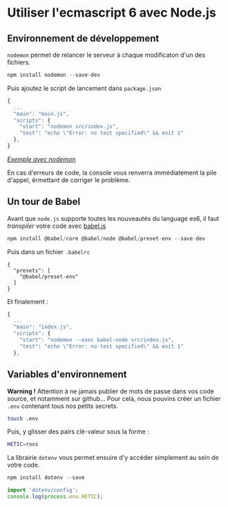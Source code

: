 # Utiliser l'ecmascript 6 avec Node.js

## Environnement de développement

`nodemon` permet de relancer le serveur à chaque modificaton d'un des fichiers.

```js
npm install nodemon --save-dev
```

Puis ajoutez le script de lancement dans `package.json` 

```js
{
  ...
  "main": "main.js",
  "scripts": {
    "start": "nodemon src/index.js",
    "test": "echo \"Error: no test specified\" && exit 1"
  },
}
```

*[Exemple avec nodemon](./04-nodemn/main.js)*

En cas d'erreurs de code, la console vous renverra immédiatement la pile d'appel, êrmettant de corriger le problème.

## Un tour de Babel

Avant que `node.js` supporte toutes les nouveautés du language es6, il faut *transpiler* votre code avec [babel.js](https://babeljs.io/)

```js
npm install @babel/core @babel/node @babel/preset-env --save-dev
```

Puis dans un fichier `.babelrc`

```
{
  "presets": [
    "@babel/preset-env"
  ]
}
```

Et finalement :

```js
{
  ...
  "main": "index.js",
  "scripts": {
    "start": "nodemon --exec babel-node src/index.js",
    "test": "echo \"Error: no test specified\" && exit 1"
  },
```

## Variables d'environnement

**Warning !**
Attention à ne jamais publier de mots de passe dans vos code source, et notamment sur github…
Pour cela, nous pouvins créer un fichier `.env` contenant tous nos petits secrets.

```sh
touch .env
```

Puis, y glisser des pairs clé-valeur sous la forme :

```sh
HETIC=roxs
```

La librairie `dotenv` vous permet ensuire d'y accéder simplement au sein de votre code.

```js
npm install dotenv --save
```

```js
import 'dotenv/config';
console.log(process.env.HETIC);
```
